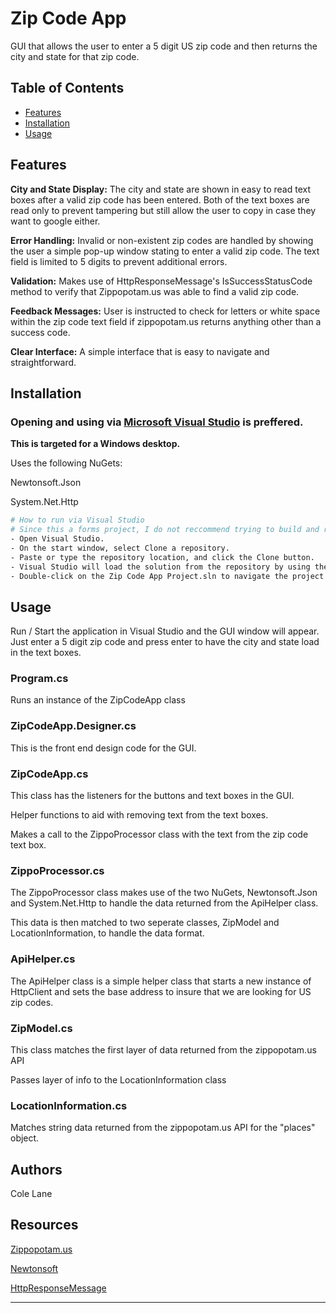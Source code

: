 # Zip Code App

GUI that allows the user to enter a 5 digit US zip code and then returns the city and state for that zip code.

## Table of Contents

- [Features](#features)
- [Installation](#installation)
- [Usage](#usage)

## Features

**City and State Display:** The city and state are shown in easy to read text boxes after a valid zip code has been entered. Both of the text boxes are read only to prevent tampering but still allow the user to copy in case they want to google either.

**Error Handling:** Invalid or non-existent zip codes are handled by showing the user a simple pop-up window stating to enter a valid zip code. The text field is limited to 5 digits to prevent additional errors.

**Validation:** Makes use of HttpResponseMessage's IsSuccessStatusCode method to verify that Zippopotam.us was able to find a valid zip code.

**Feedback Messages:** User is instructed to check for letters or white space within the zip code text field if zippopotam.us returns anything other than a success code. 

**Clear Interface:** A simple interface that is easy to navigate and straightforward.

## Installation

<h3>Opening and using via <a href="https://learn.microsoft.com/en-us/visualstudio/get-started/tutorial-open-project-from-repo?view=vs-2022">Microsoft Visual Studio</a> is preffered.</h3>

**This is targeted for a Windows desktop.**


Uses the following NuGets:

Newtonsoft.Json 

System.Net.Http


```bash
# How to run via Visual Studio
# Since this a forms project, I do not reccommend trying to build and run from the command line.
- Open Visual Studio.
- On the start window, select Clone a repository.
- Paste or type the repository location, and click the Clone button.
- Visual Studio will load the solution from the repository by using the Folder View in the Solution Explorer.
- Double-click on the Zip Code App Project.sln to navigate the project
```

## Usage

Run / Start the application in Visual Studio and the GUI window will appear.
Just enter a 5 digit zip code and press enter to have the city and state load in the text boxes.

<h3>Program.cs</h3>
Runs an instance of the ZipCodeApp class

<h3>ZipCodeApp.Designer.cs</h3>
This is the front end design code for the GUI.

<h3>ZipCodeApp.cs</h3>
This class has the listeners for the buttons and text boxes in the GUI.

Helper functions to aid with removing text from the text boxes.

Makes a call to the ZippoProcessor class with the text from the zip code text box.

<h3>ZippoProcessor.cs</h3>
The ZippoProcessor class makes use of the two NuGets, Newtonsoft.Json and System.Net.Http to handle the data returned from the ApiHelper class. 

This data is then matched to two seperate classes, ZipModel and LocationInformation, to handle the data format.

<h3>ApiHelper.cs</h3>
The ApiHelper class is a simple helper class that starts a new instance of HttpClient and sets the base address to insure that we are looking for US zip codes.

<h3>ZipModel.cs</h3>
This class matches the first layer of data returned from the zippopotam.us API

Passes layer of info to the LocationInformation class

<h3>LocationInformation.cs</h3>
Matches string data returned from the zippopotam.us API for the "places" object. 

## Authors

Cole Lane

## Resources

[Zippopotam.us](https://api.zippopotam.us/)

[Newtonsoft](https://www.newtonsoft.com/json/help/html/Introduction.htm)

[HttpResponseMessage](https://learn.microsoft.com/en-us/dotnet/api/system.net.http.httpresponsemessage?view=net-7.0)

---
